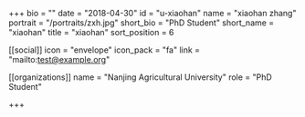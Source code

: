 +++
bio = ""
date = "2018-04-30"
id = "u-xiaohan"
name = "xiaohan zhang"
portrait = "/portraits/zxh.jpg"
short_bio = "PhD Student"
short_name = "xiaohan"
title = "xiaohan"
sort_position = 6

[[social]]
    icon = "envelope"
    icon_pack = "fa"
    link = "mailto:test@example.org"

[[organizations]]
    name = "Nanjing Agricultural University"
    role = "PhD Student"

+++
